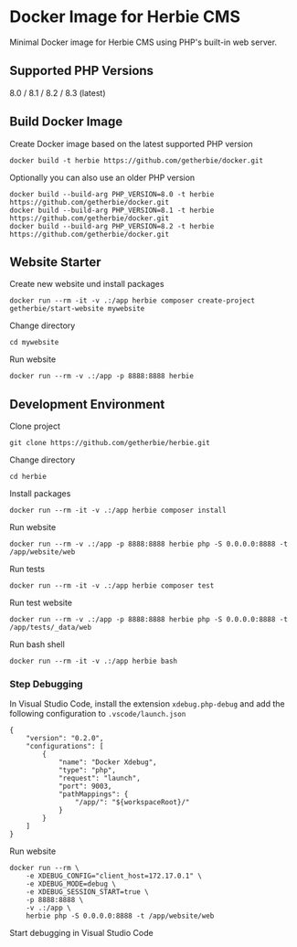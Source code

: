 # Docker Image for Herbie CMS

Minimal Docker image for Herbie CMS using PHP's built-in web server.

## Supported PHP Versions

8.0 / 8.1 / 8.2 / 8.3 (latest)

## Build Docker Image

Create Docker image based on the latest supported PHP version

    docker build -t herbie https://github.com/getherbie/docker.git

Optionally you can also use an older PHP version

    docker build --build-arg PHP_VERSION=8.0 -t herbie https://github.com/getherbie/docker.git
    docker build --build-arg PHP_VERSION=8.1 -t herbie https://github.com/getherbie/docker.git
    docker build --build-arg PHP_VERSION=8.2 -t herbie https://github.com/getherbie/docker.git

## Website Starter

Create new website und install packages

    docker run --rm -it -v .:/app herbie composer create-project getherbie/start-website mywebsite

Change directory

    cd mywebsite

Run website

    docker run --rm -v .:/app -p 8888:8888 herbie

## Development Environment

Clone project

    git clone https://github.com/getherbie/herbie.git

Change directory

    cd herbie

Install packages

    docker run --rm -it -v .:/app herbie composer install

Run website

    docker run --rm -v .:/app -p 8888:8888 herbie php -S 0.0.0.0:8888 -t /app/website/web

Run tests

    docker run --rm -it -v .:/app herbie composer test

Run test website

    docker run --rm -v .:/app -p 8888:8888 herbie php -S 0.0.0.0:8888 -t /app/tests/_data/web

Run bash shell

    docker run --rm -it -v .:/app herbie bash

### Step Debugging

In Visual Studio Code, install the extension `xdebug.php-debug` and add the following configuration to `.vscode/launch.json`

    {
        "version": "0.2.0",
        "configurations": [
            {
                "name": "Docker Xdebug",
                "type": "php",
                "request": "launch",
                "port": 9003,
                "pathMappings": {
                    "/app/": "${workspaceRoot}/"
                }
            }
        ]
    }

Run website

    docker run --rm \
        -e XDEBUG_CONFIG="client_host=172.17.0.1" \
        -e XDEBUG_MODE=debug \
        -e XDEBUG_SESSION_START=true \
        -p 8888:8888 \
        -v .:/app \
        herbie php -S 0.0.0.0:8888 -t /app/website/web

Start debugging in Visual Studio Code
